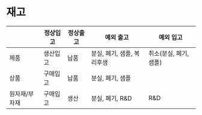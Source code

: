 # 재고

|               | 정상입고 | 정상출고 | 예외 출고                  | 예외 입고              |
| ------------- | -------- | -------- | -------------------------- | ---------------------- |
| 제품          | 생산입고 | 납품     | 분실, 폐기, 샘플, 복리후생 | 취소(분실, 폐기, 샘플) |
| 상품          | 구매입고 | 납품     | 분실, 폐기, 샘플           |                        |
| 원자재/부자재 | 구매입고 | 생산     | 분실, 폐기, R&D            | R&D                    |

